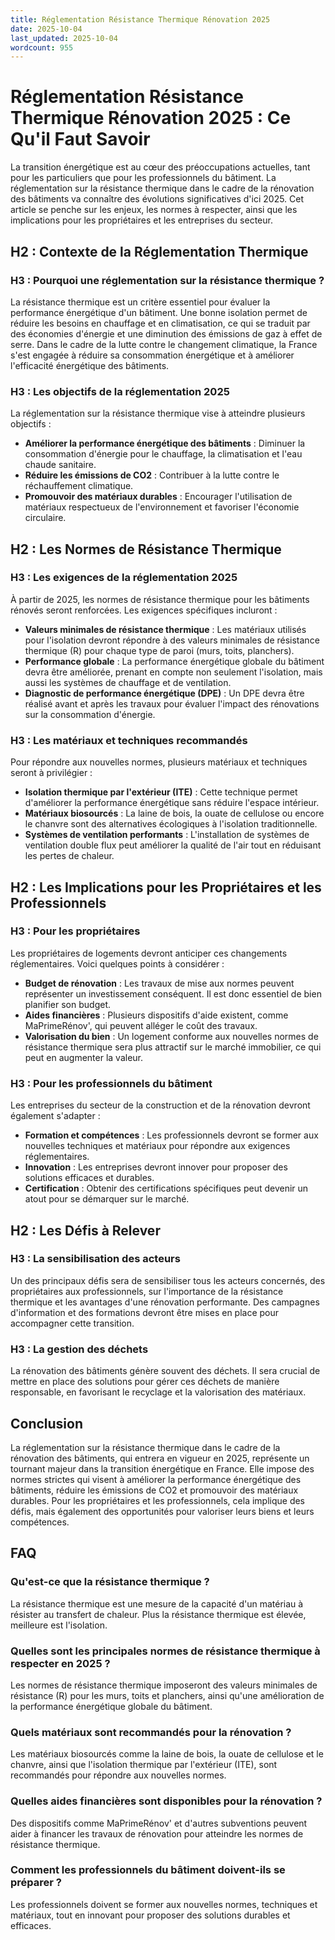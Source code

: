 ```yaml
---
title: Réglementation Résistance Thermique Rénovation 2025
date: 2025-10-04
last_updated: 2025-10-04
wordcount: 955
---
```


# Réglementation Résistance Thermique Rénovation 2025 : Ce Qu'il Faut Savoir

La transition énergétique est au cœur des préoccupations actuelles, tant pour les particuliers que pour les professionnels du bâtiment. La réglementation sur la résistance thermique dans le cadre de la rénovation des bâtiments va connaître des évolutions significatives d'ici 2025. Cet article se penche sur les enjeux, les normes à respecter, ainsi que les implications pour les propriétaires et les entreprises du secteur.

## H2 : Contexte de la Réglementation Thermique

### H3 : Pourquoi une réglementation sur la résistance thermique ?

La résistance thermique est un critère essentiel pour évaluer la performance énergétique d'un bâtiment. Une bonne isolation permet de réduire les besoins en chauffage et en climatisation, ce qui se traduit par des économies d'énergie et une diminution des émissions de gaz à effet de serre. Dans le cadre de la lutte contre le changement climatique, la France s'est engagée à réduire sa consommation énergétique et à améliorer l'efficacité énergétique des bâtiments.

### H3 : Les objectifs de la réglementation 2025

La réglementation sur la résistance thermique vise à atteindre plusieurs objectifs :
- **Améliorer la performance énergétique des bâtiments** : Diminuer la consommation d'énergie pour le chauffage, la climatisation et l'eau chaude sanitaire.
- **Réduire les émissions de CO2** : Contribuer à la lutte contre le réchauffement climatique.
- **Promouvoir des matériaux durables** : Encourager l'utilisation de matériaux respectueux de l'environnement et favoriser l'économie circulaire.

## H2 : Les Normes de Résistance Thermique

### H3 : Les exigences de la réglementation 2025

À partir de 2025, les normes de résistance thermique pour les bâtiments rénovés seront renforcées. Les exigences spécifiques incluront :
- **Valeurs minimales de résistance thermique** : Les matériaux utilisés pour l'isolation devront répondre à des valeurs minimales de résistance thermique (R) pour chaque type de paroi (murs, toits, planchers).
- **Performance globale** : La performance énergétique globale du bâtiment devra être améliorée, prenant en compte non seulement l'isolation, mais aussi les systèmes de chauffage et de ventilation.
- **Diagnostic de performance énergétique (DPE)** : Un DPE devra être réalisé avant et après les travaux pour évaluer l'impact des rénovations sur la consommation d'énergie.

### H3 : Les matériaux et techniques recommandés

Pour répondre aux nouvelles normes, plusieurs matériaux et techniques seront à privilégier :
- **Isolation thermique par l'extérieur (ITE)** : Cette technique permet d'améliorer la performance énergétique sans réduire l'espace intérieur.
- **Matériaux biosourcés** : La laine de bois, la ouate de cellulose ou encore le chanvre sont des alternatives écologiques à l'isolation traditionnelle.
- **Systèmes de ventilation performants** : L'installation de systèmes de ventilation double flux peut améliorer la qualité de l'air tout en réduisant les pertes de chaleur.

## H2 : Les Implications pour les Propriétaires et les Professionnels

### H3 : Pour les propriétaires

Les propriétaires de logements devront anticiper ces changements réglementaires. Voici quelques points à considérer :
- **Budget de rénovation** : Les travaux de mise aux normes peuvent représenter un investissement conséquent. Il est donc essentiel de bien planifier son budget.
- **Aides financières** : Plusieurs dispositifs d'aide existent, comme MaPrimeRénov', qui peuvent alléger le coût des travaux.
- **Valorisation du bien** : Un logement conforme aux nouvelles normes de résistance thermique sera plus attractif sur le marché immobilier, ce qui peut en augmenter la valeur.

### H3 : Pour les professionnels du bâtiment

Les entreprises du secteur de la construction et de la rénovation devront également s'adapter :
- **Formation et compétences** : Les professionnels devront se former aux nouvelles techniques et matériaux pour répondre aux exigences réglementaires.
- **Innovation** : Les entreprises devront innover pour proposer des solutions efficaces et durables.
- **Certification** : Obtenir des certifications spécifiques peut devenir un atout pour se démarquer sur le marché.

## H2 : Les Défis à Relever

### H3 : La sensibilisation des acteurs

Un des principaux défis sera de sensibiliser tous les acteurs concernés, des propriétaires aux professionnels, sur l'importance de la résistance thermique et les avantages d'une rénovation performante. Des campagnes d'information et des formations devront être mises en place pour accompagner cette transition.

### H3 : La gestion des déchets

La rénovation des bâtiments génère souvent des déchets. Il sera crucial de mettre en place des solutions pour gérer ces déchets de manière responsable, en favorisant le recyclage et la valorisation des matériaux.

## Conclusion

La réglementation sur la résistance thermique dans le cadre de la rénovation des bâtiments, qui entrera en vigueur en 2025, représente un tournant majeur dans la transition énergétique en France. Elle impose des normes strictes qui visent à améliorer la performance énergétique des bâtiments, réduire les émissions de CO2 et promouvoir des matériaux durables. Pour les propriétaires et les professionnels, cela implique des défis, mais également des opportunités pour valoriser leurs biens et leurs compétences.

## FAQ

### Qu'est-ce que la résistance thermique ?

La résistance thermique est une mesure de la capacité d'un matériau à résister au transfert de chaleur. Plus la résistance thermique est élevée, meilleure est l'isolation.

### Quelles sont les principales normes de résistance thermique à respecter en 2025 ?

Les normes de résistance thermique imposeront des valeurs minimales de résistance (R) pour les murs, toits et planchers, ainsi qu'une amélioration de la performance énergétique globale du bâtiment.

### Quels matériaux sont recommandés pour la rénovation ?

Les matériaux biosourcés comme la laine de bois, la ouate de cellulose et le chanvre, ainsi que l'isolation thermique par l'extérieur (ITE), sont recommandés pour répondre aux nouvelles normes.

### Quelles aides financières sont disponibles pour la rénovation ?

Des dispositifs comme MaPrimeRénov' et d'autres subventions peuvent aider à financer les travaux de rénovation pour atteindre les normes de résistance thermique.

### Comment les professionnels du bâtiment doivent-ils se préparer ?

Les professionnels doivent se former aux nouvelles normes, techniques et matériaux, tout en innovant pour proposer des solutions durables et efficaces.